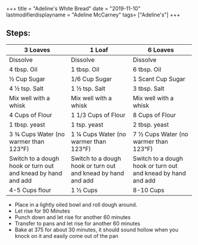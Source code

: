 +++
title = "Adeline's White Bread"
date = "2019-11-10"
lastmodifierdisplayname = "Adeline McCarney"
tags= ["Adeline's"]
+++

## Steps:

| 3 Loaves | 1 Loaf | 6 Loaves |
| -------- | ------ | -------- |
|Dissolve | Dissolve | Dissolve |
|4 tbsp. Oil | 1 tbsp. Oil | 6 tbsp. Oil |
|½ Cup Sugar | 1/6 Cup Sugar | 1 Scant Cup Sugar |
|4 ½ tsp. Salt | 1 ½ tsp. Salt | 3 tbsp. Salt |
|Mix well with a whisk| Mix well with a whisk | Mix well with a whisk |
|4 Cups of Flour | 1 1/3 Cups of Flour | 8 Cups of Flour |
|1 tbsp. yeast | 1 tsp. yeast | 2 tbsp. yeast |
|3 ¾ Cups Water (no warmer than 123°F) | 1 ¼ Cups Water (no warmer than 123°F) | 7 ½ Cups Water (no warmer than 123°F)|
| Switch to a dough hook or turn out and knead by hand and add |  Switch to a dough hook or turn out and knead by hand and add | Switch to a dough hook or turn out and knead by hand and add |
|4-5 Cups flour | 1 ½ Cups | 8-10 Cups |

* Place in a lightly oiled bowl and roll dough around.
* Let rise for 90 Minutes
* Punch down and let rise for another 60 minutes
* Transfer to pans and let rise for another 60 minutes
* Bake at 375 for about 30 minutes, it should sound hollow when you knock on it and easily come out of the pan

